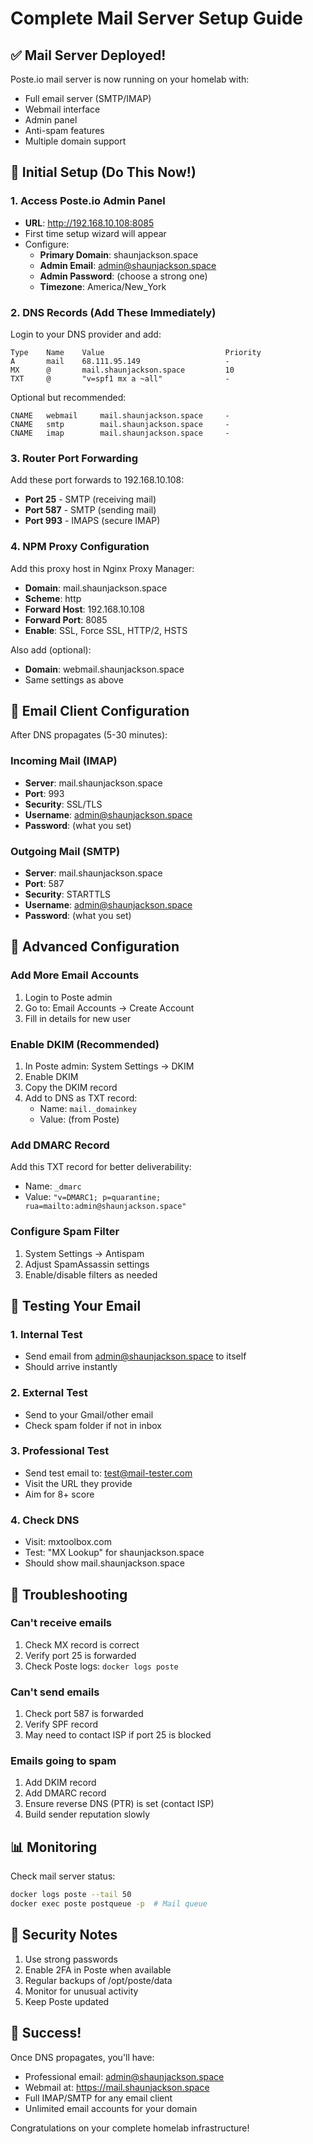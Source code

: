 # Complete Mail Server Setup Guide

## ✅ Mail Server Deployed!

Poste.io mail server is now running on your homelab with:
- Full email server (SMTP/IMAP)
- Webmail interface
- Admin panel
- Anti-spam features
- Multiple domain support

## 📧 Initial Setup (Do This Now!)

### 1. Access Poste.io Admin Panel
- **URL**: http://192.168.10.108:8085
- First time setup wizard will appear
- Configure:
  - **Primary Domain**: shaunjackson.space
  - **Admin Email**: admin@shaunjackson.space
  - **Admin Password**: (choose a strong one)
  - **Timezone**: America/New_York

### 2. DNS Records (Add These Immediately)

Login to your DNS provider and add:

```
Type    Name    Value                           Priority
A       mail    68.111.95.149                   -
MX      @       mail.shaunjackson.space         10
TXT     @       "v=spf1 mx a ~all"              -
```

Optional but recommended:
```
CNAME   webmail     mail.shaunjackson.space     -
CNAME   smtp        mail.shaunjackson.space     -
CNAME   imap        mail.shaunjackson.space     -
```

### 3. Router Port Forwarding

Add these port forwards to 192.168.10.108:
- **Port 25** - SMTP (receiving mail)
- **Port 587** - SMTP (sending mail)
- **Port 993** - IMAPS (secure IMAP)

### 4. NPM Proxy Configuration

Add this proxy host in Nginx Proxy Manager:
- **Domain**: mail.shaunjackson.space
- **Scheme**: http
- **Forward Host**: 192.168.10.108
- **Forward Port**: 8085
- **Enable**: SSL, Force SSL, HTTP/2, HSTS

Also add (optional):
- **Domain**: webmail.shaunjackson.space
- Same settings as above

## 📱 Email Client Configuration

After DNS propagates (5-30 minutes):

### Incoming Mail (IMAP)
- **Server**: mail.shaunjackson.space
- **Port**: 993
- **Security**: SSL/TLS
- **Username**: admin@shaunjackson.space
- **Password**: (what you set)

### Outgoing Mail (SMTP)
- **Server**: mail.shaunjackson.space
- **Port**: 587
- **Security**: STARTTLS
- **Username**: admin@shaunjackson.space
- **Password**: (what you set)

## 🔧 Advanced Configuration

### Add More Email Accounts
1. Login to Poste admin
2. Go to: Email Accounts → Create Account
3. Fill in details for new user

### Enable DKIM (Recommended)
1. In Poste admin: System Settings → DKIM
2. Enable DKIM
3. Copy the DKIM record
4. Add to DNS as TXT record:
   - Name: `mail._domainkey`
   - Value: (from Poste)

### Add DMARC Record
Add this TXT record for better deliverability:
- Name: `_dmarc`
- Value: `"v=DMARC1; p=quarantine; rua=mailto:admin@shaunjackson.space"`

### Configure Spam Filter
1. System Settings → Antispam
2. Adjust SpamAssassin settings
3. Enable/disable filters as needed

## 🧪 Testing Your Email

### 1. Internal Test
- Send email from admin@shaunjackson.space to itself
- Should arrive instantly

### 2. External Test
- Send to your Gmail/other email
- Check spam folder if not in inbox

### 3. Professional Test
- Send test email to: test@mail-tester.com
- Visit the URL they provide
- Aim for 8+ score

### 4. Check DNS
- Visit: mxtoolbox.com
- Test: "MX Lookup" for shaunjackson.space
- Should show mail.shaunjackson.space

## 🚨 Troubleshooting

### Can't receive emails
1. Check MX record is correct
2. Verify port 25 is forwarded
3. Check Poste logs: `docker logs poste`

### Can't send emails
1. Check port 587 is forwarded
2. Verify SPF record
3. May need to contact ISP if port 25 is blocked

### Emails going to spam
1. Add DKIM record
2. Add DMARC record
3. Ensure reverse DNS (PTR) is set (contact ISP)
4. Build sender reputation slowly

## 📊 Monitoring

Check mail server status:
```bash
docker logs poste --tail 50
docker exec poste postqueue -p  # Mail queue
```

## 🔐 Security Notes

1. Use strong passwords
2. Enable 2FA in Poste when available
3. Regular backups of /opt/poste/data
4. Monitor for unusual activity
5. Keep Poste updated

## 🎉 Success!

Once DNS propagates, you'll have:
- Professional email: admin@shaunjackson.space
- Webmail at: https://mail.shaunjackson.space
- Full IMAP/SMTP for any email client
- Unlimited email accounts for your domain

Congratulations on your complete homelab infrastructure!
